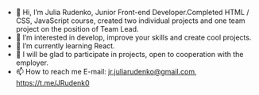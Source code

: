 - 👋 Hi, I’m Julia Rudenko, Junior Front-end Developer.Completed HTML / CSS, JavaScript course, created two individual projects and one team project on the position of Team Lead.
- 👀 I’m interested in develop, improve your skills and create cool projects.
- 🌱 I’m currently learning React.
- 💞️ I will be glad to participate in projects, open to cooperation with the employer.
- 📫 How to reach me E-mail: jr.juliarudenko@gmail.com, https://t.me/JRudenk0

<!---
jrudenko/jrudenko is a ✨ special ✨ repository because its `README.md` (this file) appears on your GitHub profile.
You can click the Preview link to take a look at your changes.
--->
